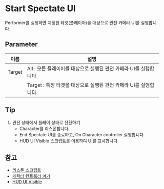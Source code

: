 # Start Spectate UI

Performer를 실행하면 지정한 타겟(플레이어)을 대상으로 관전 카메라 UI를 실행합니다.


## Parameter

| **이름**      | **설명**                                    |
|-------------|-------------------------------------------|
| Target      | All : 모든 플레이어를 대상으로 실행된 관전 카메라 UI를 실행합니다  |
|             | Target : 특정 타겟을 대상으로 실행된 관전 카메라 UI를 실행합니다 |


## Tip

1. 관전 상태에서 플레이 상태로 전환하기
    - Character를 리스폰합니다.
    - End Spectate UI를 종료하고, On Character controller 실행합니다.
    - HUD UI Visible 스크립트를 이용하여 UI를 표시합니다.


## 참고

- [리스폰 스크립트](Respawn.md)
- [캐릭터 컨트롤러 켜기](Start-Character-Controller.md)
- [HUD UI Visible](Set-HUDUI-Visible.md)